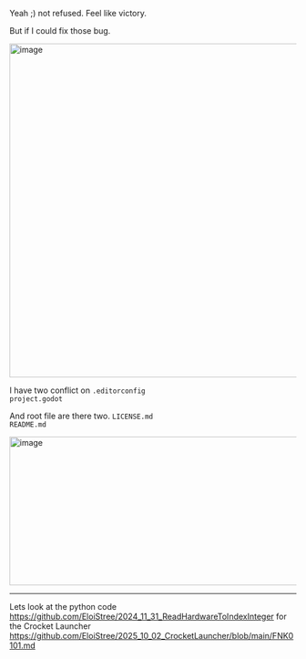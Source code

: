 Yeah ;) not refused.
Feel like victory.

But if I could fix those bug.

<img width="1230" height="586" alt="image" src="https://github.com/user-attachments/assets/5472d5c6-cc17-4039-bb6e-650a09b1e3d9" />

I have two conflict on 
`.editorconfig`  
`project.godot`  

And root file are there two.
`LICENSE.md`  
`README.md`  

<img width="733" height="261" alt="image" src="https://github.com/user-attachments/assets/bb40a6c0-ea77-4727-838c-f3708b711a2f" />



--------

Lets look at the python code https://github.com/EloiStree/2024_11_31_ReadHardwareToIndexInteger for the Crocket Launcher
https://github.com/EloiStree/2025_10_02_CrocketLauncher/blob/main/FNK0101.md
